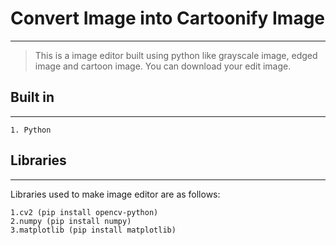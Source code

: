 # Convert Image into Cartoonify Image
---
> This is a image editor built using python like grayscale image, edged image and cartoon image. You can download your edit image.


## Built in
---
    1. Python

## Libraries
---
Libraries used to make image editor are as follows:

    1.cv2 (pip install opencv-python)
    2.numpy (pip install numpy)
    3.matplotlib (pip install matplotlib)